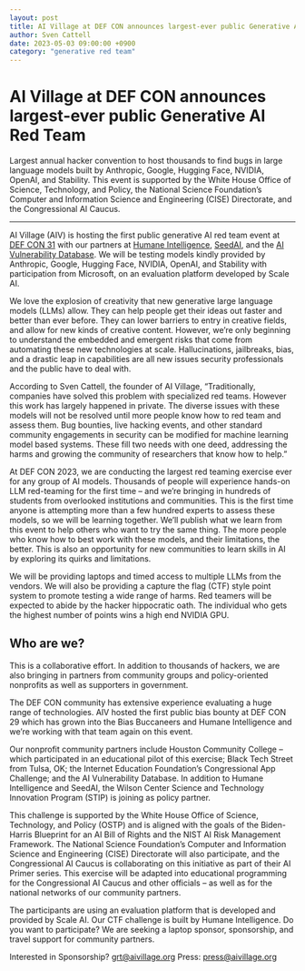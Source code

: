 ```yaml
---
layout: post
title: AI Village at DEF CON announces largest-ever public Generative AI Red Team
author: Sven Cattell
date: 2023-05-03 09:00:00 +0900
category: "generative red team"
---
```


# AI Village at DEF CON announces largest-ever public Generative AI Red Team

Largest annual hacker convention to host thousands to find bugs in large language models built by Anthropic, Google, Hugging Face, NVIDIA, OpenAI, and Stability. This event is supported by the White House Office of Science, Technology, and Policy, the National Science Foundation’s Computer and Information Science and Engineering (CISE) Directorate, and the Congressional AI Caucus.

******

AI Village (AIV) is hosting the first public generative AI red team event at [DEF CON 31](https://defcon.org/) with our partners at [Humane Intelligence](http://humane-intelligence.org), [SeedAI](https://www.seedai.org/), and the [AI Vulnerability Database](https://avidml.org/). We will be testing models kindly provided by Anthropic, Google, Hugging Face, NVIDIA, OpenAI, and Stability with participation from Microsoft, on an evaluation platform developed by Scale AI.

We love the explosion of creativity that new generative large language models (LLMs) allow. They can help people get their ideas out faster and better than ever before. They can lower barriers to entry in creative fields, and allow for new kinds of creative content. However, we’re only beginning to understand the embedded and emergent risks that come from automating these new technologies at scale. Hallucinations, jailbreaks, bias, and a drastic leap in capabilities are all new issues security professionals and the public have to deal with.

According to Sven Cattell, the founder of AI Village, “Traditionally, companies have solved this problem with specialized red teams. However this work has largely happened in private. The diverse issues with these models will not be resolved until more people know how to red team and assess them. Bug bounties, live hacking events, and other standard community engagements in security can be modified for machine learning model based systems. These fill two needs with one deed, addressing the harms and growing the community of researchers that know how to help.”

At DEF CON 2023, we are conducting the largest red teaming exercise ever for any group of AI models. Thousands of people will experience hands-on LLM red-teaming for the first time – and we’re bringing in hundreds of students from overlooked institutions and communities. This is the first time anyone is attempting more than a few hundred experts to assess these models, so we will be learning together. We’ll publish what we learn from this event to help others who want to try the same thing. The more people who know how to best work with these models, and their limitations, the better. This is also an opportunity for new communities to learn skills in AI by exploring its quirks and limitations.

We will be providing laptops and timed access to multiple LLMs from the vendors. We will also be providing a capture the flag (CTF) style point system to promote testing a wide range of harms. Red teamers will be expected to abide by the hacker hippocratic oath. The individual who gets the highest number of points wins a high end NVIDIA GPU.

## Who are we?

This is a collaborative effort. In addition to thousands of hackers, we are also bringing in partners from community groups and policy-oriented nonprofits as well as supporters in government.

The DEF CON community has extensive experience evaluating a huge range of technologies. AIV hosted the first public bias bounty at DEF CON 29 which has grown into the Bias Buccaneers and Humane Intelligence and we’re working with that team again on this event. 

Our nonprofit community partners include Houston Community College – which participated in an educational pilot of this exercise; Black Tech Street from Tulsa, OK; the Internet Education Foundation’s Congressional App Challenge; and the AI Vulnerability Database. In addition to Humane Intelligence and SeedAI, the Wilson Center Science and Technology Innovation Program (STIP) is joining as policy partner.

This challenge is supported by the White House Office of Science, Technology, and Policy (OSTP) and is aligned with the goals of the Biden-Harris Blueprint for an AI Bill of Rights and the NIST AI Risk Management Framework. The National Science Foundation’s Computer and Information Science and Engineering (CISE) Directorate will also participate, and the Congressional AI Caucus is collaborating on this initiative as part of their AI Primer series. This exercise will be adapted into educational programming for the Congressional AI Caucus and other officials – as well as for the national networks of our community partners.

The participants are using an evaluation platform that is developed and provided by Scale AI. Our CTF challenge is built by Humane Intelligence. Do you want to participate? We are seeking a laptop sponsor, sponsorship, and travel support for community partners.

Interested in Sponsorship?  grt@aivillage.org
Press: press@aivillage.org 
